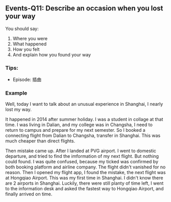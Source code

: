 ## Events-Q11: Describe an occasion when you lost your way

You should say:

1. Where you were
2. What happened
3. How you felt
4. And explain how you found your way

### Tips:

- Episode: 插曲

### Example

Well, today I want to talk about an unusual experience in Shanghai, I nearly lost my way.

It happened in 2014 after summer holiday. I was a student in collage at that time. I was living in Dalian, and my college was in Changsha, I need to return to campus and prepare for my next semester. So I booked a connecting flight from Dalian to Changsha, transfer in Shanghai. This was much cheaper than direct flights.

Then mistake came up. After I landed at PVG airport. I went to domestic departure, and tried to find the imformation of my next flight. But nothing could found. I was quite confused, because my ticked was confirmed by both booking platform and airline company. The flight didn't vanished for no reason. Then I opened my flight app, I found the mistake, the next flight was  at Hongqiao Airport. This was my first time in Shanghai. I didn't know there are 2 airports in Shanghai. Luckily, there were still planty of time left, I went to the information desk and asked the fastest way to Hongqiao Airport, and finally arrived on time.


